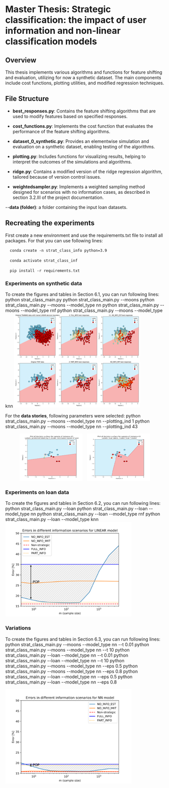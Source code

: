 # Master Thesis: Strategic classification: the impact of user information and non-linear classification models

## Overview
This thesis implements various algorithms and functions for feature shifting and evaluation, utilizing for now a synthetic dataset. 
The main components include cost functions, plotting utilities, and modified regression techniques.

## File Structure

- **best_responses.py**: Contains the feature shifting algorithms that are used to modify features based on specified responses.

- **cost_functions.py**: Implements the cost function that evaluates the performance of the feature shifting algorithms.

- **dataset_0_synthetic.py**: Provides an elementwise simulation and evaluation on a synthetic dataset, enabling testing of the algorithms.

- **plotting.py**: Includes functions for visualizing results, helping to interpret the outcomes of the simulations and algorithms.

- **ridge.py**: Contains a modified version of the ridge regression algorithm, tailored because of version control issues.

- **weightedsampler.py**: Implements a weighted sampling method designed for scenarios with no information cases, as described in section 3.2.III of the project documentation.

--**data (folder)**: a folder containing the input loan datasets.

## Recreating the experiments

First create a new environment and use the requirements.txt file to install all packages.
For that you can use following lines:
  
      conda create -n strat_class_info python=3.9
      
      conda activate strat_class_inf
      
      pip install -r requirements.txt

### Experiments on synthetic data
To create the figures and tables in Section 6.1, you can run following lines:
      python strat_class_main.py
      python strat_class_main.py --moons
      python strat_class_main.py --moons --model_type nn
      python strat_class_main.py --moons --model_type rnf
      python strat_class_main.py --moons --model_type knn
<img alt="prosper" src="./images/moons_lin.png" width="400" height="300"/>

For the **data stories**, following parameters were selected:
      python strat_class_main.py --moons --model_type nn --plotting_ind 1
      python strat_class_main.py --moons --model_type nn --plotting_ind 43
<div style="text-align: center;">
  <img alt="prosper" src="./images/data_story1.png" width="200" height="150" style="display: inline-block; margin-right: 10px;" />
  <img alt="another" src="./images/data_story2.png" width="200" height="150" style="display: inline-block;" />
</div>

### Experiments on loan data
To create the figures and tables in Section 6.2, you can run following lines:
      python strat_class_main.py --loan
      python strat_class_main.py --loan --model_type nn
      python strat_class_main.py --loan --model_type rnf
      python strat_class_main.py --loan --model_type knn
<img alt="prosper" src="./images/loan_lin_pop.png" width="400" height="300"/>

### Variations
To create the figures and tables in Section 6.3, you can run following lines:
      python strat_class_main.py --moons --model_type nn --t 0.01
      python strat_class_main.py --moons --model_type nn --t 10
      python strat_class_main.py --loan --model_type nn --t 0.01
      python strat_class_main.py --loan --model_type nn --t 10
      python strat_class_main.py --moons --model_type nn --eps 0.5
      python strat_class_main.py --moons --model_type nn --eps 0.8
      python strat_class_main.py --loan --model_type nn --eps 0.5
      python strat_class_main.py --loan --model_type nn --eps 0.8
      
<img alt="prosper" src="./images/loan_nn_pop_t_0_01.png" width="400" height="300"/>


